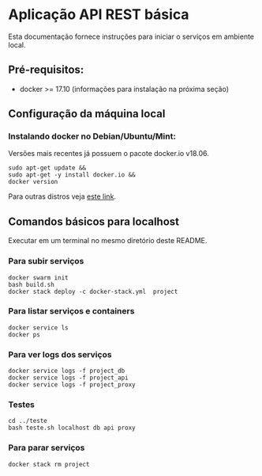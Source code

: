 # Aplicação API REST básica

Esta documentação fornece instruções para iniciar o serviços em ambiente local.


## Pré-requisitos:

- docker >= 17.10 (informações para instalação na próxima seção)


## Configuração da máquina local


### Instalando docker no Debian/Ubuntu/Mint:

Versões mais recentes já possuem o pacote docker.io v18.06.

```
sudo apt-get update &&
sudo apt-get -y install docker.io &&
docker version
```

Para outras distros veja [este link](https://docs.docker.com/install/linux/docker-ce/debian/#install-docker-ce).



## Comandos básicos para localhost

Executar em um terminal no mesmo diretório deste README.


### Para subir serviços

```
docker swarm init
bash build.sh
docker stack deploy -c docker-stack.yml  project
```

### Para listar serviços e containers

```
docker service ls
docker ps
```


### Para ver logs dos serviços

```
docker service logs -f project_db
docker service logs -f project_api
docker service logs -f project_proxy
```


### Testes

```
cd ../teste
bash teste.sh localhost db api proxy
```



### Para parar serviços

```
docker stack rm project 
```

